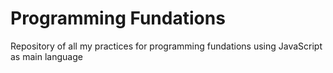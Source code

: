 # Programming Fundations

Repository of all my practices for programming fundations using JavaScript as main language